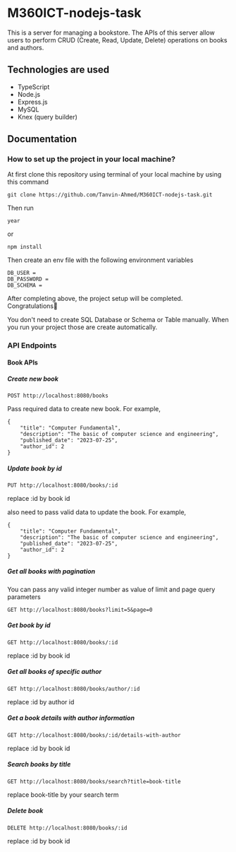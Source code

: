 # M360ICT-nodejs-task

This is a server for managing a bookstore. The APIs of this server allow users to perform CRUD (Create, Read, Update, Delete) operations on books and authors.

## Technologies are used

- TypeScript
- Node.js
- Express.js
- MySQL
- Knex (query builder)

## Documentation

### How to set up the project in your local machine?

At first clone this repository using terminal of your local machine by using this command

```
git clone https://github.com/Tanvin-Ahmed/M360ICT-nodejs-task.git
```

Then run

```
year
```

or

```
npm install
```

Then create an env file with the following environment variables

```DB_HOST =
DB_USER =
DB_PASSWORD =
DB_SCHEMA =
```

After completing above, the project setup will be completed. Congratulations🎉

You don't need to create SQL Database or Schema or Table manually. When you run your project those are create automatically.

### API Endpoints

#### Book APIs

##### Create new book

```
POST http://localhost:8080/books
```

Pass required data to create new book. For example,

```
{
    "title": "Computer Fundamental",
    "description": "The basic of computer science and engineering",
    "published_date": "2023-07-25",
    "author_id": 2
}
```

##### Update book by id

```
PUT http://localhost:8080/books/:id
```

replace :id by book id

also need to pass valid data to update the book. For example,

```
{
    "title": "Computer Fundamental",
    "description": "The basic of computer science and engineering",
    "published_date": "2023-07-25",
    "author_id": 2
}
```

##### Get all books with pagination

You can pass any valid integer number as value of limit and page query parameters

```
GET http://localhost:8080/books?limit=5&page=0
```

##### Get book by id

```
GET http://localhost:8080/books/:id
```

replace :id by book id

##### Get all books of specific author

```
GET http://localhost:8080/books/author/:id
```

replace :id by author id

##### Get a book details with author information

```
GET http://localhost:8080/books/:id/details-with-author
```

replace :id by book id

##### Search books by title

```
GET http://localhost:8080/books/search?title=book-title
```

replace book-title by your search term

##### Delete book

```
DELETE http://localhost:8080/books/:id
```

replace :id by book id
